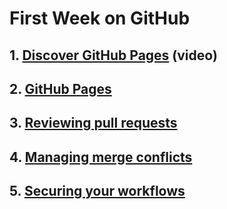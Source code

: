 # First Week on GitHub

## 1. [Discover GitHub Pages](https://www.youtube.com/watch?v=2MsN8gpT6jY)  (video)

## 2. [GitHub Pages](https://github.com/Zi-Tao/github-pages-with-jekyll)

## 3. [Reviewing pull requests](https://github.com/Zi-Tao/reviewing-a-pull-request)

## 4. [Managing merge conflicts](https://github.com/Zi-Tao/merge-conflicts)

## 5. [Securing your workflows](https://github.com/Zi-Tao/security-on-github)
